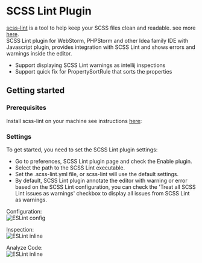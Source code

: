 # SCSS Lint Plugin #

[scss-lint](https://github.com/causes/scss-lint) is a tool to help keep your SCSS files clean and readable. see more [here](https://github.com/causes/scss-lint).<br/>
SCSS Lint plugin for WebStorm, PHPStorm and other Idea family IDE with Javascript plugin, provides integration with SCSS Lint and shows errors and warnings inside the editor.
* Support displaying SCSS Lint warnings as intellij inspections
* Support quick fix for PropertySortRule that sorts the properties

## Getting started ##
### Prerequisites ###
Install scss-lint on your machine see instructions [here](https://github.com/causes/scss-lint#installation)</a>:<br/>

### Settings ###
To get started, you need to set the SCSS Lint plugin settings:<br/>

* Go to preferences, SCSS Lint plugin page and check the Enable plugin.
* Select the path to the SCSS Lint executable.
* Set the .scss-lint.yml file, or scss-lint will use the default settings.
* By default, SCSS Lint plugin annotate the editor with warning or error based on the SCSS Lint configuration, you can check the 'Treat all SCSS Lint issues as warnings' checkbox to display all issues from SCSS Lint as warnings.

Configuration:<br/>
![ESLint config](https://raw.githubusercontent.com/idok/scss-lint-plugin/master/scss-lint-plugin/docs/Settings.png)


Inspection:<br/>
![ESLint inline](https://raw.githubusercontent.com/idok/scss-lint-plugin/master/scss-lint-plugin/docs/Rule.png)


Analyze Code:<br/>
![ESLint inline](https://raw.githubusercontent.com/idok/scss-lint-plugin/master/scss-lint-plugin/docs/Inspection.png)
